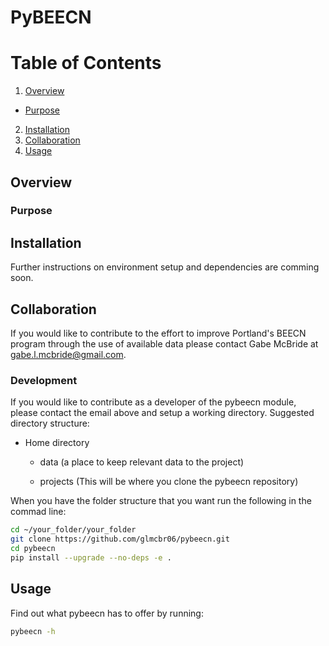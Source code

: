 # PyBEECN

# Table of Contents

1. [Overview](#overview)
  * [Purpose](#purpose)
2. [Installation](#installation)
3. [Collaboration](#collaboration)
4. [Usage](#usage)

## Overview

### Purpose

## Installation
Further instructions on environment setup and dependencies are comming soon.

## Collaboration
If you would like to contribute to the effort to improve Portland's BEECN program through the use of available data please contact Gabe McBride at [gabe.l.mcbride@gmail.com](mailto:gabe.l.mcbride@gmail.com).

### Development
If you would like to contribute as a developer of the pybeecn module, please contact the email above and setup a working directory. Suggested directory structure:

* Home directory
  * data (a place to keep relevant data to the project)

  * projects (This will be where you clone the pybeecn repository)
  
When you have the folder structure that you want run the following in the commad line:
```bash
cd ~/your_folder/your_folder
git clone https://github.com/glmcbr06/pybeecn.git
cd pybeecn
pip install --upgrade --no-deps -e .

```
  

## Usage
Find out what pybeecn has to offer by running:
```bash
pybeecn -h
```
